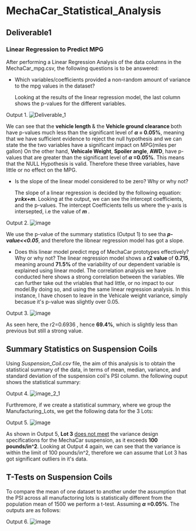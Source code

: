 
# MechaCar_Statistical_Analysis
## Deliverable1
### Linear Regression to Predict MPG
 After performing a Linear Regression Analysis of the data columns in the MechaCar_mpg.csv, the following questions is to be answered:
* Which variables/coefficients provided a non-random amount of variance to the mpg values in the dataset?
   
   Looking at the results of the linear regression model, the last column shows the p-values for the different variables.

Output 1.
![Deliverable_1](https://user-images.githubusercontent.com/85843030/135725287-a6b2f67c-f063-42ec-ad26-300ba1f35789.png)


   We can see that the <b> vehicle length </b> & the <b> Vehicle ground clearance </b> both have p-values much less than the significant level of 
   <b> _&alpha;_ = 0.05%</b>, meaning that we have sufficient evidence to reject the null hypothesis and we can state the the two variables have a significant impact on
   MPG(miles per gallon)
   On the other hand, <b>Vehicale Weight</b>, <b>Spoiler angle</b>, <b>AWD</b>, have p-values that are greater than the significant level of <b> _&alpha;_ =0.05%</b>. 
   This means that the NULL Hypothesis is valid. Therefore these three variables, have little or no effect on the MPG.


* Is the slope of the linear model considered to be zero? Why or why not?


  The slope of a linear regression is decided by the following equation: <b><i>y=kx+m</i></b>. Looking at the output, we can see the intercept
  coefficients, and the p-values. 
  The intercept Coefficients tells us where the y-axis is intersepted, i.e the value of <b><i>m </i></b>.
  
 Output 2. 
![image](https://user-images.githubusercontent.com/85843030/135721849-22257d5f-ee70-4c0d-aea2-92a917294d61.png)
  
 We use the p-value of the summary statistics (Output 1) to see tha <b><i>p-value<<0.05</i></b>, and therefore the libnear regression model has got a slope.

* Does this linear model predict mpg of MechaCar prototypes effectively? Why or why not?
The linear regression model shows a <b>r2 value </b> of <b>0.715</b>, meaning around <b>71.5% </b>of the variability of our dependent variable is explained using
linear model. The correlation analysis we have conducted here shows a strong correlation between the variables.
We can further take out the vriables that had little, or no impact to our model.By doing so, and using the same linear regression analysis. In this instance, I have
chosen to leave in the Vehicale weight variance, simply becasue it's p-value was slightly over 0.05.

Output 3.
![image](https://user-images.githubusercontent.com/85843030/135722271-96d6c505-ac4a-42b4-836d-db81b9ad12e2.png)


As seen here, the </b>r2=0.6936 </b>, hence <b>69.4%</b>, which is slightly less than previous but still a strong value.

## Summary Statistics on Suspension Coils

Using <i>Suspension_Coil.csv</i> file, the aim of this analysis is to obtain the statistical summary of the data, in terms of mean, median, variance, and
standard deviation of the suspension coil's PSI column.
the following ouput shows the statistical summary:

Output 4.
![image_2_1](https://user-images.githubusercontent.com/85843030/135727310-5538225e-e22b-4963-babf-8f7d08d6a643.png)


Furthremore, if we create a statistical summary, where we group the Manufacturing_Lots, we get the following data for the 3 Lots:

Output 5.
![image](https://user-images.githubusercontent.com/85843030/135728153-842dab2f-ed02-4bf6-b6e1-6f6f2a7a4020.png)


As shown in Output 5, <b>Lot 3</b> <ins>does not meet</ins> the variance design specifications for the MechaCar suspension, as it exceeds <b>100 pounds/in^2</b>.
Looking at Output 4 again, we can see that the variance is within the limit of 100 pounds/in^2, therefore we can assume that Lot 3 has got significant 
outliers in it's data.

## T-Tests on Suspension Coils

To compare the mean of one dataset to another under the assumption that the PSI across all manufactoring lots is statistically different from the population
mean of 1500 we perform a t-test.
Assuming <b> _&alpha;_ =0.05%</b>. The outputs are as follows:

Output 6.
![image](https://user-images.githubusercontent.com/85843030/135732977-5fd7b340-ae78-4bd7-9c56-6b568f1f9dc5.png)






